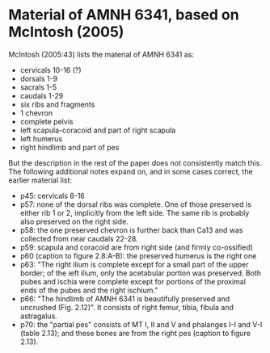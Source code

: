 # Material of AMNH 6341, based on McIntosh (2005)

McIntosh (2005:43) lists the material of AMNH 6341 as:

* cervicals 10-16 (?)
* dorsals 1-9
* sacrals 1-5
* caudals 1-29
* six ribs and fragments
* 1 chevron
* complete pelvis
* left scapula-coracoid and part of right scapula
* left humerus
* right hindlimb and part of pes

But the description in the rest of the paper does not consistently match this. The following additional notes expand on, and in some cases correct, the earlier material list:

* p45: cervicals 8-16
* p57: none of the dorsal ribs was complete. One of those preserved is either rib 1 or 2, implicitly from the left side. The same rib is probably also preserved on the right side.
* p58: the one preserved chevron is further back than Ca13 and was collected from near caudals 22-28.
* p59: scapula and coracoid are from right side (and firmly co-ossified)
* p60 (caption to figure 2.8:A-B): the preserved humerus is the right one
* p63: "The right ilium is complete except for a small part of the upper border; of the ieft ilium, only the acetabular portion was preserved. Both pubes and ischia were complete except for portions of the proximal ends of the pubes and the right ischium."
* p66: "The hindlimb of AMNH 6341 is beautifully preserved and uncrushed (Fig. 2.12)". It consists of right femur, tibia, fibula and astragalus.
* p70: the "partial pes" consists of MT I, II and V and phalanges I-I and V-I (table 2.13); and these bones are from the right pes (caption to figure 2.13).

